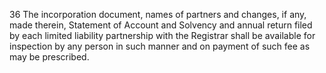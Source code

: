 36
The incorporation document, names of partners and changes, if any, made therein, Statement of Account and Solvency and annual return filed by each limited liability partnership with the Registrar shall be available for inspection by any person in such manner and on payment of such fee as may be prescribed.
